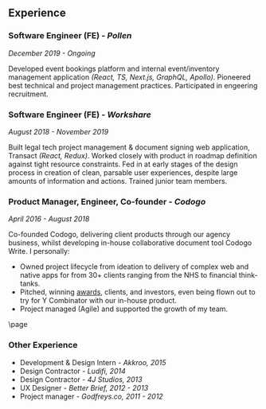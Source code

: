 ## Experience

### Software Engineer (FE) _- Pollen_

_December 2019 - Ongoing_

Developed event bookings platform and internal event/inventory management application _(React, TS, Next.js, GraphQL, Apollo)_. Pioneered best technical and project management practices. Participated in engeering recruitment.

### Software Engineer (FE) _- Workshare_

_August 2018 - November 2019_

Built legal tech project management & document signing web application, Transact _(React, Redux)_. Worked closely with product in roadmap definition against tight resource constraints. Fed in at early stages of the design process in creation of clean, parsable user experiences, despite large amounts of information and actions. Trained junior team members.

### Product Manager, Engineer, Co-founder _- Codogo_

_April 2016 - August 2018_

Co-founded Codogo, delivering client products through our agency business, whilst developing in-house collaborative document tool Codogo Write. I personally:

- Owned project lifecycle from ideation to delivery of complex web and native apps for from 30+ clients ranging from the NHS to financial think-tanks.
- Pitched, winning [awards](http://bit.ly/35F6psY), clients, and investors, even being flown out to try for Y Combinator with our in-house product.
- Project managed (Agile) and supported the growth of my team.

\page

### Other Experience

- Development & Design Intern _- Akkroo, 2015_
- Design Contractor _- Ludifi, 2014_
- Design Contractor _- 4J Studios, 2013_
- UX Designer _- Better Brief, 2012 - 2013_
- Project manager _- Godfreys.co, 2011 - 2012_
